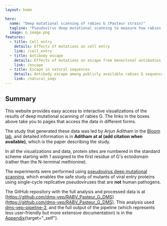 ```yaml
---
layout: home

hero:
  name: "Deep mutational scanning of rabies G (Pasteur strain)"
  tagline: "Pseudovirus deep mutational scanning to measure how rabies G mutations affect cell entry and escape from a panel of monoclonal antibodies"
  image: G_image.png
features:
  - title: Cell entry
    details: Effects of mutations on cell entry
    link: /cell_entry
  - title: Antibody escape
    details: Effects of mutations on escape from monoclonal antibodies
    link: /escape
  - title: Escape in natural sequences
    details: Antibody escape among publicly available rabies G sequences
    link: /natural_seqs
---
```


## Summary
This website provides easy access to interactive visualizations of the results of deep mutational scanning of rabies G.
The links in the boxes above take you to pages that access the data in different forms.

The study that generated these data was led by Arjun Aditham in the [Bloom lab](https://jbloomlab.org), and detailed information is in **Aditham at al (add citation when available)**, which is the paper describing the study.

In all the visualizations and data, protein sites are numbered in the standard scheme starting with 1 assigned to the first residue of G's ectodomain (rather than the N-terminal methionine).

The experiments were performed using [pseudovirus deep mutational scanning](https://doi.org/10.1016/j.cell.2023.02.001), which enables the safe study of mutants of viral entry proteins using single-cycle replicative pseudoviruses that are **not** human pathogens.

The GitHub repository with the full analysis and processed data is at [https://github.com/dms-vep/RABV_Pasteur_G_DMS](https://github.com/dms-vep/RABV_Pasteur_G_DMS).
This analysis used [dms-vep-pipeline-3](https://github.com/dms-vep/dms-vep-pipeline-3/), and the full output of the pipeline (which represents less user-friendly but more extensive documentation) is in the [Appendix](appendix.html){target="_self"}.
